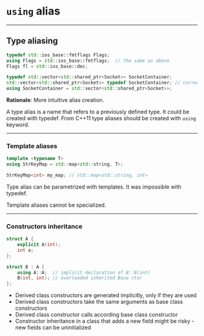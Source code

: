 <!-- .slide: data-background="#111111" -->
# `using` alias

___

## Type aliasing

```cpp
typedef std::ios_base::fmtflags Flags;
using Flags = std::ios_base::fmtflags;  // the same as above
Flags fl = std::ios_base::dec;
```
<!-- .element: class="fragment fade-in" -->

```cpp
typedef std::vector<std::shared_ptr<Socket>> SocketContainer;
std::vector<std::shared_ptr<Socket>> typedef SocketContainer; // correct ;)
using SocketContainer = std::vector<std::shared_ptr<Socket>>;
```
<!-- .element: class="fragment fade-in" -->

**Rationale**: More intuitive alias creation.
<!-- .element: class="fragment fade-in" -->

A type alias is a name that refers to a previously defined type. It could be created with typedef.
From C++11 type aliases should be created with `using` keyword.
<!-- .element: class="fragment fade-in" -->

___

### Template aliases

```cpp
template <typename T>
using StrKeyMap = std::map<std::string, T>;

StrKeyMap<int> my_map; // std::map<std::string, int>
```

Type alias can be parametrized with templates. It was impossible with typedef.
<!-- .element: class="fragment fade-in" -->

Template aliases cannot be specialized.
<!-- .element: class="fragment fade-in" -->

___

### Constructors inheritance

```cpp
struct A {
    explicit A(int);
    int a;
};

struct B : A {
    using A::A;  // implicit declaration of B::B(int)
    B(int, int); // overloaded inherited Base ctor
};
```

* <!-- .element: class="fragment fade-in" --> Derived class constructors are generated implicitly, only if they are used
* <!-- .element: class="fragment fade-in" --> Derived class constructors take the same arguments as base class constructors
* <!-- .element: class="fragment fade-in" --> Derived class constructor calls according base class constructor
* <!-- .element: class="fragment fade-in" --> Constructor inheritance in a class that adds a new field might be risky - new fields can be uninitialized

